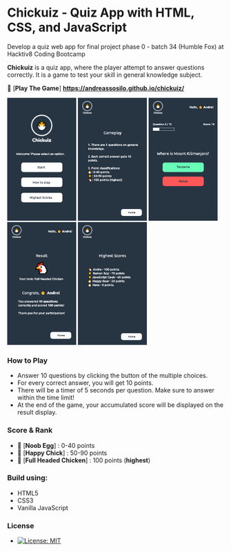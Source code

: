 # Chickuiz - Quiz App with HTML, CSS, and JavaScript

Develop a quiz web app for final project phase 0 - batch 34 (Humble Fox) at Hacktiv8 Coding Bootcamp

**Chickuiz** is a quiz app, where the player attempt to answer questions correctly. It is a game to test your skill in general knowledge subject.

:baby_chick: [**Play The Game**]  **https://andreassosilo.github.io/chickuiz/**

![alt text](https://github.com/andreassosilo/chickuiz/blob/master/assets/chickuiz.png "Chickuiz Home")
![alt text](https://github.com/andreassosilo/chickuiz/blob/master/assets/chickuiz3.png "Chickuiz Gameplay")
![alt text](https://github.com/andreassosilo/chickuiz/blob/master/assets/chickuiz2.png "Chickuiz Game")
![alt text](https://github.com/andreassosilo/chickuiz/blob/master/assets/chickuiz4.png "End Page")
![alt text](https://github.com/andreassosilo/chickuiz/blob/master/assets/chickuiz5.png "Highest Scores")

### How to Play
- Answer 10 questions by clicking the button of the multiple choices.
- For every correct answer, you will get 10 points.
- There will be a timer of 5 seconds per question. Make sure to answer within the time limit!
- At the end of the game, your accumulated score will be displayed on the result display.

### Score & Rank
- :hatching_chick: [**Noob Egg**] : 0-40 points
- :hatched_chick: [**Happy Chick**] : 50-90 points
- :chicken: [**Full Headed Chicken**] : 100 points (__highest__)

### Build using:
- HTML5
- CSS3
- Vanilla JavaScript

### License
- [![License: MIT](https://img.shields.io/badge/License-MIT-yellow.svg)](https://opensource.org/licenses/MIT)
